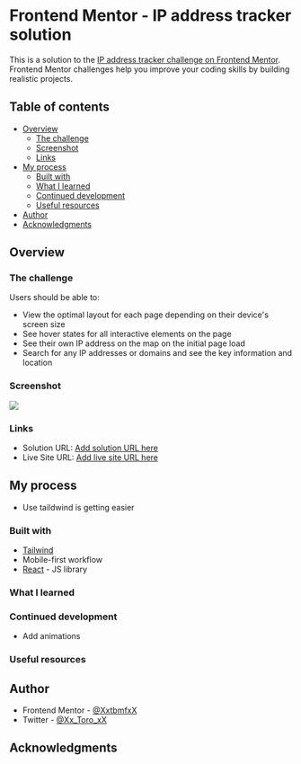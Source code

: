 # Frontend Mentor - IP address tracker solution

This is a solution to the [IP address tracker challenge on Frontend Mentor](https://www.frontendmentor.io/challenges/ip-address-tracker-I8-0yYAH0). Frontend Mentor challenges help you improve your coding skills by building realistic projects.

## Table of contents

- [Overview](#overview)
  - [The challenge](#the-challenge)
  - [Screenshot](#screenshot)
  - [Links](#links)
- [My process](#my-process)
  - [Built with](#built-with)
  - [What I learned](#what-i-learned)
  - [Continued development](#continued-development)
  - [Useful resources](#useful-resources)
- [Author](#author)
- [Acknowledgments](#acknowledgments)

## Overview

### The challenge

Users should be able to:

- View the optimal layout for each page depending on their device's screen size
- See hover states for all interactive elements on the page
- See their own IP address on the map on the initial page load
- Search for any IP addresses or domains and see the key information and location

### Screenshot

![](./screenshot.jpg)

### Links

- Solution URL: [Add solution URL here](https://your-solution-url.com)
- Live Site URL: [Add live site URL here](https://your-live-site-url.com)

## My process

- Use taildwind is getting easier

### Built with

- [Tailwind](https://tailwindcss.com/)
- Mobile-first workflow
- [React](https://reactjs.org/) - JS library

### What I learned

### Continued development

- Add animations

### Useful resources

## Author

- Frontend Mentor - [@XxtbmfxX](https://www.frontendmentor.io/profile/XxtbmfxX)
- Twitter - [@Xx_Toro_xX](https://www.twitter.com/Xx_Toro_xX)

## Acknowledgments
